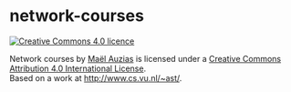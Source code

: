 network-courses
===============


[![Creative Commons 4.0 licence](https://i.creativecommons.org/l/by/4.0/88x31.png)](http://creativecommons.org/licenses/by/4.0/)

<span xmlns:dct="http://purl.org/dc/terms/" property="dct:title">Network courses</span> by <a xmlns:cc="http://creativecommons.org/ns#" href="http://teaching.auzias.net" property="cc:attributionName" rel="cc:attributionURL">Maël Auzias</a> is licensed under a <a rel="license" href="http://creativecommons.org/licenses/by/4.0/">Creative Commons Attribution 4.0 International License</a>.<br>Based on a work at <a xmlns:dct="http://purl.org/dc/terms/" href="http://www.cs.vu.nl/~ast/" rel="dct:source">http://www.cs.vu.nl/~ast/</a>.
